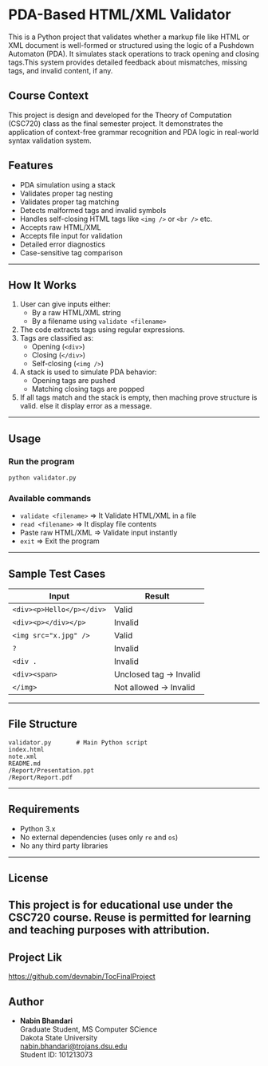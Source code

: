 # PDA-Based HTML/XML Validator

This is a Python project that validates whether a markup file like HTML or XML document is well-formed or structured using the logic of a Pushdown Automaton (PDA). It simulates stack operations to track opening and closing tags.This system provides detailed feedback about mismatches, missing tags, and invalid content, if any.

## Course Context

This project is design and developed for the Theory of Computation (CSC720) class as the final semester project. It demonstrates the application of context-free grammar recognition and PDA logic in real-world syntax validation system.


## Features

- PDA simulation using a stack
- Validates proper tag nesting
- Validates proper tag matching
- Detects malformed tags and invalid symbols
- Handles self-closing HTML tags like `<img />` or `<br />` etc.
- Accepts raw HTML/XML
- Accepts file input for validation
- Detailed error diagnostics
- Case-sensitive tag comparison
---

## How It Works

1. User can give inputs either:
   - By a raw HTML/XML string
   - By a filename using `validate <filename>`
2. The code extracts tags using regular expressions.
3. Tags are classified as:
   - Opening (`<div>`)
   - Closing (`</div>`)
   - Self-closing (`<img />`)
4. A stack is used to simulate PDA behavior:
   - Opening tags are pushed
   - Matching closing tags are popped
5. If all tags match and the stack is empty, then maching prove structure is valid. else it display error as a message.

---

## Usage

### Run the program

```bash
python validator.py
```

### Available commands

- `validate <filename>` => It Validate HTML/XML in a file  
- `read <filename>`  => It display file contents  
- Paste raw HTML/XML  => Validate input instantly  
- `exit`  => Exit the program

---

## Sample Test Cases

| Input                          | Result        |
|-------------------------------|---------------|
| `<div><p>Hello</p></div>`     | Valid       |
| `<div><p></div></p>`          | Invalid     |
| `<img src="x.jpg" />`         | Valid       |
| `?`                           | Invalid       |
| `<div .`                      | Invalid       |
| `<div><span>`                 | Unclosed tag -> Invalid|
| `</img>`                      | Not allowed  -> Invalid |

---

## File Structure

```
validator.py       # Main Python script
index.html
note.xml
README.md        
/Report/Presentation.ppt
/Report/Report.pdf
```

---

## Requirements

- Python 3.x
- No external dependencies (uses only `re` and `os`)
- No any third party libraries
---

## License

This project is for educational use under the CSC720 course. Reuse is permitted for learning and teaching purposes with attribution.
---

## Project Lik
https://github.com/devnabin/TocFinalProject

## Author

- **Nabin Bhandari**  
  Graduate Student, MS Computer SCience <br>
  Dakota State University <br>
  nabin.bhandari@trojans.dsu.edu <br>
  Student ID: 101213073 


  